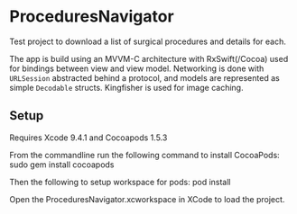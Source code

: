 # ProceduresNavigator
Test project to download a list of surgical procedures and details for each.

The app is build using an MVVM-C architecture with RxSwift(/Cocoa) used for bindings between view and view model.
Networking is done with `URLSession` abstracted behind a protocol, and models are represented as simple `Decodable` structs.
Kingfisher is used for image caching.

## Setup
Requires Xcode 9.4.1 and Cocoapods 1.5.3

From the commandline run the following command to install CocoaPods:
sudo gem install cocoapods

Then the following to setup workspace for pods:
pod install

Open the ProceduresNavigator.xcworkspace in XCode to load the project.
